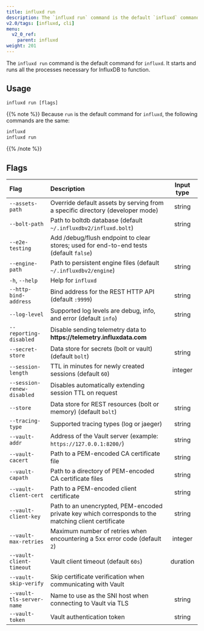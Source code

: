 ```yaml
---
title: influxd run
description: The `influxd run` command is the default `influxd` command and starts the influxd server.
v2.0/tags: [influxd, cli]
menu:
  v2_0_ref:
    parent: influxd
weight: 201
---
```


The `influxd run` command is the default command for `influxd`.
It starts and runs all the processes necessary for InfluxDB to function.

## Usage

```
influxd run [flags]
```

{{% note %}}
Because `run` is the default command for `influxd`, the following commands are the same:

```bash
influxd
influxd run
```
{{% /note %}}

## Flags

| Flag                       | Description                                                                                           | Input type |
| :---------------------     | :---------------------------------------------------------------------------------------------------- | :--------: |
| `--assets-path`            | Override default assets by serving from a specific directory (developer mode)                         | string     |
| `--bolt-path`              | Path to boltdb database (default `~/.influxdbv2/influxd.bolt`)                                        | string     |
| `--e2e-testing`            | Add /debug/flush endpoint to clear stores; used for end-to-end tests (default `false`)                |            |
| `--engine-path`            | Path to persistent engine files (default `~/.influxdbv2/engine`)                                      | string     |
| `-h`, `--help`             | Help for `influxd`                                                                                    |            |
| `--http-bind-address`      | Bind address for the REST HTTP API (default `:9999`)                                                  | string     |
| `--log-level`              | Supported log levels are debug, info, and error (default `info`)                                      | string     |
| `--reporting-disabled`     | Disable sending telemetry data to **https:<nolink>//telemetry.influxdata.com**                        |            |
| `--secret-store`           | Data store for secrets (bolt or vault) (default `bolt`)                                               | string     |
| `--session-length`         | TTL in minutes for newly created sessions (default `60`)                                              | integer    |
| `--session-renew-disabled` | Disables automatically extending session TTL on request                                               |            |
| `--store`                  | Data store for REST resources (bolt or memory) (default `bolt`)                                       | string     |
| `--tracing-type`           | Supported tracing types (log or jaeger)                                                               | string     |
| `--vault-addr `            | Address of the Vault server (example: `https://127.0.0.1:8200/`)                                      | string     |
| `--vault-cacert`           | Path to a PEM-encoded CA certificate file                                                             | string     |
| `--vault-capath`           | Path to a directory of PEM-encoded CA certificate files                                               | string     |
| `--vault-client-cert`      | Path to a PEM-encoded client certificate                                                              | string     |
| `--vault-client-key`       | Path to an unencrypted, PEM-encoded private key which corresponds to the matching client certificate  | string     |
| `--vault-max-retries`      | Maximum number of retries when encountering a 5xx error code (default `2`)                            | integer    |
| `--vault-client-timeout`   | Vault client timeout (default `60s`)                                                                  | duration   |
| `--vault-skip-verify`      | Skip certificate verification when communicating with Vault                                           |            |
| `--vault-tls-server-name`  | Name to use as the SNI host when connecting to Vault via TLS                                          | string     |
| `--vault-token`            | Vault authentication token                                                                            | string     |
